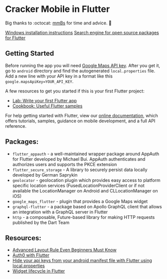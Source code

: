 # Cracker Mobile in Flutter

Big thanks to :octocat: [mmBs](https://github.com/mmBs) for time and advice. :clap:

[Windows installation instructions](https://flutter.dev/docs/get-started/install/windows)
[Search engine for open source packages for Flutter](https://pub.dev/)

## Getting Started

Before running the app you will need [Google Maps API key](https://console.cloud.google.com/apis/credentials).
After you get it, go to `android` directory and find the autogenerated `local.properties` file.
Add a new line with your API key in a format like this `google.mapsApiKey=YOUR_API_KEY`.

A few resources to get you started if this is your first Flutter project:

- [Lab: Write your first Flutter app](https://flutter.dev/docs/get-started/codelab)
- [Cookbook: Useful Flutter samples](https://flutter.dev/docs/cookbook)

For help getting started with Flutter, view our
[online documentation](https://flutter.dev/docs), which offers tutorials,
samples, guidance on mobile development, and a full API reference.

## Packages:

- `flutter_appauth` - a well-maintained wrapper package around AppAuth for Flutter developed by Michael Bui. AppAuth authenticates and authorizes users and supports the PKCE extension
- `flutter_secure_storage` - A library to securely persist data locally developed by German Saprykin
- `geolocator` - geolocation plugin which provides easy access to platform specific location services (FusedLocationProviderClient or if not available the LocationManager on Android and CLLocationManager on iOS)
- `google_maps_flutter` - plugin that provides a Google Maps widget
- `graphql-flutter` - a package based on Apollo GraphQL client that allows an integration with a GraphQL server in Flutter
- `http` - a composable, Future-based library for making HTTP requests published by the Dart Team

## Resources:

- [Advanced Layout Rule Even Beginners Must Know](https://medium.com/flutter-community/flutter-the-advanced-layout-rule-even-beginners-must-know-edc9516d1a2)
- [Auth0 with Flutter](https://auth0.com/blog/get-started-with-flutter-authentication/)
- [Hide your api keys from your android manifest file with Flutter using local.properties](https://dev.to/stevenosse/hide-your-api-keys-from-your-android-manifest-file-with-flutter-using-local-properties-3f4e)
- [Widget lifecycle in Flutter](https://stackoverflow.com/questions/41479255/life-cycle-in-flutter)
